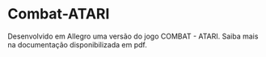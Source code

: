 # Combat-ATARI
Desenvolvido em Allegro uma versão do jogo COMBAT - ATARI.
Saiba mais na documentação disponibilizada em pdf.
